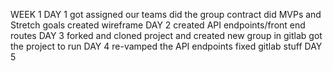 
WEEK 1
    DAY 1
        got assigned our teams
        did the group contract
        did MVPs and Stretch goals
        created wireframe
    DAY 2
        created API endpoints/front end routes
    DAY 3
        forked and cloned project and created new group in gitlab
        got the project to run
    DAY 4
        re-vamped the API endpoints
        fixed gitlab stuff
    DAY 5
        